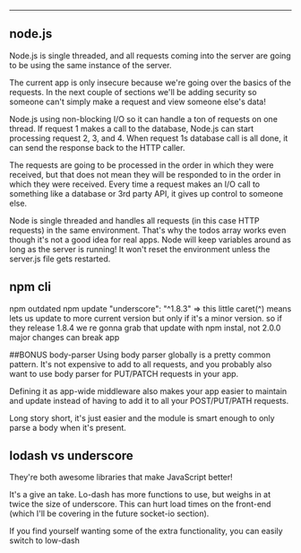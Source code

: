 ---
## node.js 
 Node.js is single threaded, and all requests coming into the server are going to be using the same instance of the server.

 The current app is only insecure because we're going over the basics of the requests.
In the next couple of sections we'll be adding security so someone can't simply make a request and view someone else's data!

 Node.js using non-blocking I/O so it can handle a ton of requests on one thread. 
If request 1 makes a call to the database, Node.js can start processing request 2, 3, and 4.
When request 1s database call is all done, it can send the response back to the HTTP caller.

 The requests are going to be processed in the order in which they were received, but that does not mean they will be responded to in the order in which they were received. 
Every time a request makes an I/O call to something like a database or 3rd party API, it gives up control to someone else.

Node is single threaded and handles all requests (in this case HTTP requests) in the same environment. 
That's why the todos array works even though it's not a good idea for real apps.
Node will keep variables around as long as the server is running! It won't reset the environment unless the server.js file gets restarted.

## npm cli 
npm outdated
npm update
 "underscore": "^1.8.3" => this little caret(^) means lets us update to more current version but only if it's a minor version. so if they release 1.8.4 we re gonna grab that update with npm instal, not 2.0.0  major changes can break app

##BONUS body-parser 
Using body parser globally is a pretty common pattern.
It's not expensive to add to all requests, and you probably also want to use body parser for PUT/PATCH requests in your app.

Defining it as app-wide middleware also makes your app easier to maintain and update instead of having to add it to all your POST/PUT/PATH requests.

Long story short, it's just easier and the module is smart enough to only parse a body when it's present.

## lodash vs underscore
They're both awesome libraries that make JavaScript better!

It's a give an take. Lo-dash has more functions to use, but weighs in at twice the size of underscore. 
This can hurt load times on the front-end (which I'll be covering in the future socket-io section).

If you find yourself wanting some of the extra functionality, you can easily switch to low-dash



